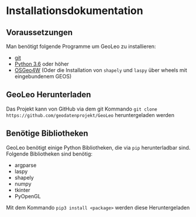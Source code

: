 # Installationsdokumentation

## Voraussetzungen

Man benötigt folgende Programme um GeoLeo zu installieren:
* [git](https://git-scm.com)
* [Python 3.6](https://python.org) oder höher
* [OSGeo4W](https://trac.osgeo.org/osgeo4w/) (Oder die Installation von `shapely` und `laspy` über wheels mit eingebundenem GEOS)

## GeoLeo Herunterladen

Das Projekt kann von GitHub via dem git Kommando `git clone https://github.com/geodatenprojekt/GeoLeo` heruntergeladen werden

## Benötige Bibliotheken

GeoLeo benötigt einige Python Bibliotheken, die via `pip` herunterladbar sind. Folgende Bibliotheken sind benötig:
* argparse
* laspy
* shapely
* numpy
* tkinter
* PyOpenGL

Mit dem Kommando `pip3 install <package>` werden diese Heruntergeladen
